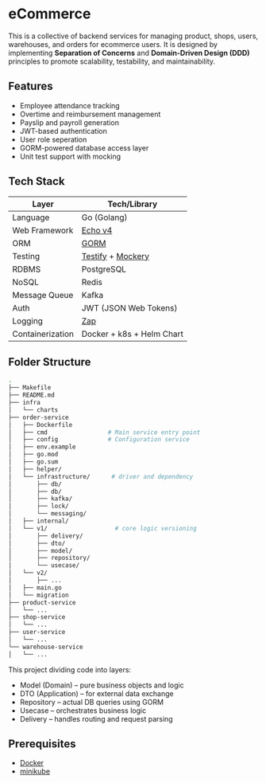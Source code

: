 # eCommerce

This is a collective of backend services for managing product, shops, users, warehouses, and orders for ecommerce users. It is designed by implementing **Separation of Concerns** and **Domain-Driven Design (DDD)** principles to promote scalability, testability, and maintainability.

## Features

- Employee attendance tracking
- Overtime and reimbursement management
- Payslip and payroll generation
- JWT-based authentication
- User role seperation
- GORM-powered database access layer
- Unit test support with mocking

## Tech Stack

| Layer            | Tech/Library                                                                                  |
| ---------------- | --------------------------------------------------------------------------------------------- |
| Language         | Go (Golang)                                                                                   |
| Web Framework    | [Echo v4](https://echo.labstack.com)                                                          |
| ORM              | [GORM](https://gorm.io/)                                                                      |
| Testing          | [Testify](https://github.com/stretchr/testify) + [Mockery](https://github.com/vektra/mockery) |
| RDBMS            | PostgreSQL                                                                                    |
| NoSQL            | Redis                                                                                         |
| Message Queue    | Kafka                                                                                         |
| Auth             | JWT (JSON Web Tokens)                                                                         |
| Logging          | [Zap](https://github.com/uber-go/zap)                                                         |
| Containerization | Docker + k8s + Helm Chart                                                                     |

## Folder Structure

```bash
.
├── Makefile
├── README.md
├── infra
│   └── charts
├── order-service
│   ├── Dockerfile
│   ├── cmd                 # Main service entry point
│   ├── config              # Configuration service
│   ├── env.example
│   ├── go.mod
│   ├── go.sum
│   ├── helper/
│   └── infrastructure/      # driver and dependency
│       ├── db/
│       ├── db/
│       ├── kafka/
│       ├── lock/
│       └── messaging/
│   ├── internal/
│   └── v1/                   # core logic versioning
│       ├── delivery/
│       ├── dto/
│       ├── model/
│       ├── repository/
│       └── usecase/
│   └── v2/
│       ├── ...
│   ├── main.go
│   └── migration
├── product-service
│   └── ...
├── shop-service
│   └── ...
├── user-service
│   └── ...
└── warehouse-service
│   └── ...
```

This project dividing code into layers:

- Model (Domain) – pure business objects and logic
- DTO (Application) – for external data exchange
- Repository – actual DB queries using GORM
- Usecase – orchestrates business logic
- Delivery – handles routing and request parsing

## Prerequisites

- [Docker](https://www.docker.com/)
- [minikube](https://minikube.sigs.k8s.io/)
